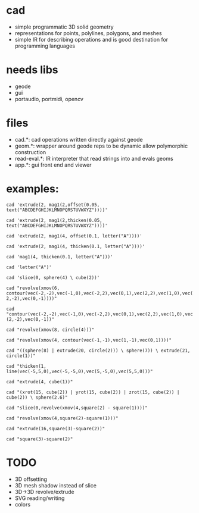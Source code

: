 # cad
* simple programmatic 3D solid geometry
* representations for points, polylines, polygons, and meshes
* simple IR for describing operations and is good destination for programming languages

# needs libs
* geode
* gui
* portaudio, portmidi, opencv

# files
* cad.*: cad operations written directly against geode
* geom.*: wrapper around geode reps to be dynamic allow polymorphic construction
* read-eval.*: IR interpreter that read strings into and evals geoms
* app.*: gui front end and viewer

# examples:

```cad 'extrude(2, mag1(2,offset(0.05, text("ABCDEFGHIJKLMNOPQRSTUVWXYZ"))))'```

```cad 'extrude(2, mag1(2,thicken(0.05, text("ABCDEFGHIJKLMNOPQRSTUVWXYZ"))))'```

```cad 'extrude(2, mag1(4, offset(0.1, letter("A"))))'```

```cad 'extrude(2, mag1(4, thicken(0.1, letter("A"))))'```

```cad 'mag1(4, thicken(0.1, letter("A")))'```

```cad 'letter("A")'```

```cad 'slice(0, sphere(4) \ cube(2))'```

```cad "revolve(xmov(6, contour(vec(-2,-2),vec(-1,0),vec(-2,2),vec(0,1),vec(2,2),vec(1,0),vec(2,-2),vec(0,-1))))"```

```cad "contour(vec(-2,-2),vec(-1,0),vec(-2,2),vec(0,1),vec(2,2),vec(1,0),vec(2,-2),vec(0,-1))"```

```cad "revolve(xmov(8, circle(4)))"```

```cad "revolve(xmov(4, contour(vec(-1,-1),vec(1,-1),vec(0,1))))"```

```cad "((sphere(8) | extrude(20, circle(2))) \ sphere(7)) \ extrude(21, circle(1))"```

```cad "thicken(1, line(vec(-5,5,0),vec(-5,-5,0),vec(5,-5,0),vec(5,5,0)))"```

```cad "extrude(4, cube(1))"```

```cad "(xrot(15, cube(2)) | yrot(15, cube(2)) | zrot(15, cube(2)) | cube(2)) \ sphere(2.6)"```

```cad "slice(0,revolve(xmov(4,square(2) - square(1))))"```

```cad "revolve(xmov(4,square(2)-square(1)))"```

```cad "extrude(16,square(3)-square(2))"```

```cad "square(3)-square(2)"```

# TODO

* 3D offsetting
* 3D mesh shadow instead of slice
* 3D->3D revolve/extrude
* SVG reading/writing
* colors
